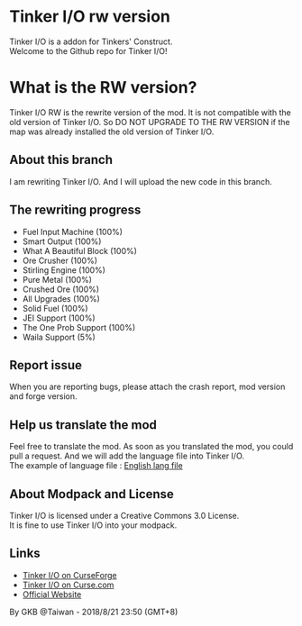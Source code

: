 # Tinker I/O rw version
Tinker I/O is a addon for Tinkers' Construct.<br/>
Welcome to the Github repo for Tinker I/O!

# What is the RW version?
Tinker I/O RW is the rewrite version of the mod. It is not compatible with the old version of Tinker I/O.
So DO NOT UPGRADE TO THE RW VERSION if the map was already installed the old version of Tinker I/O.  

## About this branch
I am rewriting Tinker I/O. And I will upload the new code in this branch.

## The rewriting progress
- Fuel Input Machine (100%)
- Smart Output (100%)
- What A Beautiful Block (100%)
- Ore Crusher (100%)
- Stirling Engine (100%)
- Pure Metal (100%)
- Crushed Ore (100%)
- All Upgrades (100%)
- Solid Fuel (100%)
- JEI Support (100%)
- The One Prob Support (100%)
- Waila Support (5%)

## Report issue
When you are reporting bugs, please attach the crash report, mod version and forge version.

## Help us translate the mod
Feel free to translate the mod. As soon as you translated the mod, you could pull a request. And we will add the language file into Tinker I/O.<br/>
The example of language file : [English lang file](https://github.com/gkbm2013/tinker-IO/blob/1.12.2_rewrite/src/main/resources/assets/tinker_io/lang/en_US.lang)

## About Modpack and License
Tinker I/O is licensed under a Creative Commons 3.0 License.<br/>
It is fine to use Tinker I/O into your modpack.

## Links
- [Tinker I/O on CurseForge](https://minecraft.curseforge.com/projects/tinker-i-o)
- [Tinker I/O on Curse.com](https://mods.curse.com/project/229503)
- [Official Website](https://tio.gkbsite.org/)
 

By GKB @Taiwan - 2018/8/21 23:50 (GMT+8) 
